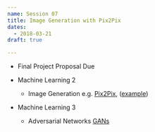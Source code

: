```yaml
---
name: Session 07
title: Image Generation with Pix2Pix
dates:
  - 2018-03-21
draft: true

---
```


-   Final Project Proposal Due
-   Machine Learning 2
    -   Image Generation e.g. [Pix2Pix](https://github.com/phillipi/pix2pix), ([example](https://github.com/brangerbriz/docker-StackGAN))



- Machine Learning 3
  - Adversarial Networks [GANs](https://github.com/brangerbriz/docker-StackGAN)
